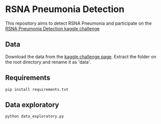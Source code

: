 # RSNA Pneumonia Detection
This repository aims to detect RSNA Pneumonia and participate on the [RSNA Pneumonia Detection kaggle challenge](https://www.kaggle.com/c/rsna-pneumonia-detection-challenge) 

## Data
Download the data from the [kaggle challenge page](https://www.kaggle.com/c/rsna-pneumonia-detection-challenge/data). Extract the folder on the root directory and rename it as 'data'.

## Requirements

```
pip install requirements.txt
```

## Data exploratory
```
python data_exploratory.py
```
